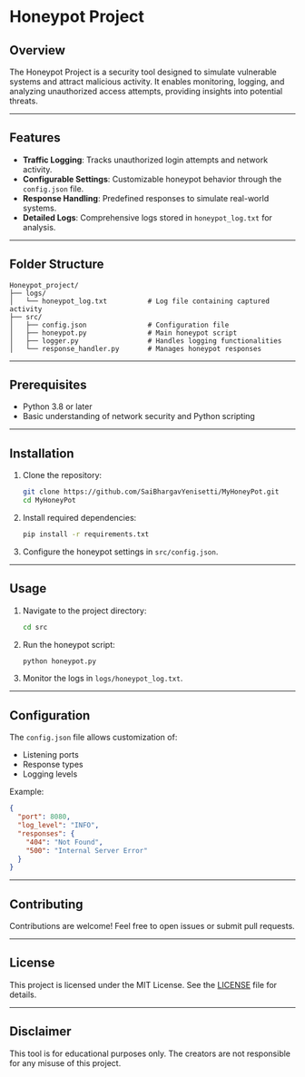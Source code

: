# Honeypot Project

## Overview
The Honeypot Project is a security tool designed to simulate vulnerable systems and attract malicious activity. It enables monitoring, logging, and analyzing unauthorized access attempts, providing insights into potential threats.

---

## Features
- **Traffic Logging**: Tracks unauthorized login attempts and network activity.
- **Configurable Settings**: Customizable honeypot behavior through the `config.json` file.
- **Response Handling**: Predefined responses to simulate real-world systems.
- **Detailed Logs**: Comprehensive logs stored in `honeypot_log.txt` for analysis.

---

## Folder Structure
```
Honeypot_project/
├── logs/
│   └── honeypot_log.txt          # Log file containing captured activity
├── src/
│   ├── config.json               # Configuration file
│   ├── honeypot.py               # Main honeypot script
│   ├── logger.py                 # Handles logging functionalities
│   └── response_handler.py       # Manages honeypot responses
```

---

## Prerequisites
- Python 3.8 or later
- Basic understanding of network security and Python scripting

---

## Installation
1. Clone the repository:
   ```bash
   git clone https://github.com/SaiBhargavYenisetti/MyHoneyPot.git
   cd MyHoneyPot
   ```

2. Install required dependencies:
   ```bash
   pip install -r requirements.txt
   ```

3. Configure the honeypot settings in `src/config.json`.

---

## Usage
1. Navigate to the project directory:
   ```bash
   cd src
   ```

2. Run the honeypot script:
   ```bash
   python honeypot.py
   ```

3. Monitor the logs in `logs/honeypot_log.txt`.

---

## Configuration
The `config.json` file allows customization of:
- Listening ports
- Response types
- Logging levels

Example:
```json
{
  "port": 8080,
  "log_level": "INFO",
  "responses": {
    "404": "Not Found",
    "500": "Internal Server Error"
  }
}
```

---

## Contributing
Contributions are welcome! Feel free to open issues or submit pull requests.

---

## License
This project is licensed under the MIT License. See the [LICENSE](LICENSE) file for details.

---

## Disclaimer
This tool is for educational purposes only. The creators are not responsible for any misuse of this project.
